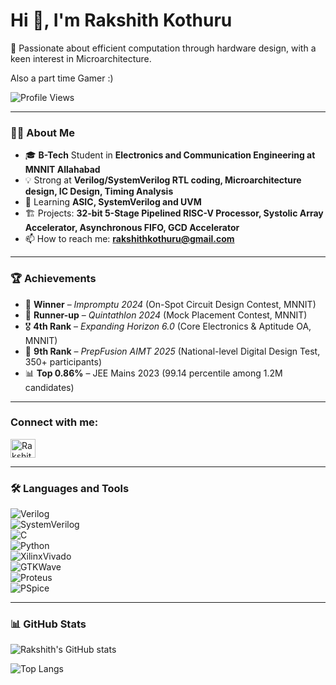 # Hi 👋, I'm Rakshith Kothuru  

🚀 Passionate about efficient computation through hardware design, with a keen interest in Microarchitecture.

Also a part time Gamer :)

![Profile Views](https://komarev.com/ghpvc/?username=RakshithKothuru&color=blue&style=flat)

---

### 👨‍💻 About Me  
- 🎓 **B-Tech** Student in **Electronics and Communication Engineering at MNNIT Allahabad**
- 💡 Strong at **Verilog/SystemVerilog RTL coding, Microarchitecture design, IC Design, Timing Analysis** 
- 🌱 Learning **ASIC, SystemVerilog and UVM**  
- 🏗️ Projects: **32-bit 5-Stage Pipelined RISC-V Processor, Systolic Array Accelerator, Asynchronous FIFO, GCD Accelerator**    
- 📫 How to reach me: **rakshithkothuru@gmail.com**  

---

### 🏆 Achievements  
- 🥇 **Winner** – *Impromptu 2024* (On-Spot Circuit Design Contest, MNNIT)  
- 🥈 **Runner-up** – *Quintathlon 2024* (Mock Placement Contest, MNNIT)  
- 🎖️ **4th Rank** – *Expanding Horizon 6.0* (Core Electronics & Aptitude OA, MNNIT)  
- 🏅 **9th Rank** – *PrepFusion AIMT 2025* (National-level Digital Design Test, 350+ participants)  
- 📊 **Top 0.86%** – JEE Mains 2023 (99.14 percentile among 1.2M candidates)  

---

<h3 align="left">Connect with me:</h3>
<p align="left">
<a href="https://www.linkedin.com/in/rakshith-kothuru/" target="blank"><img align="center" src="https://raw.githubusercontent.com/rahuldkjain/github-profile-readme-generator/master/src/images/icons/Social/linked-in-alt.svg" alt="RakshithKOthuru" height="30" width="40" /></a>
</p>

---

### 🛠️ Languages and Tools  
![Verilog](https://img.shields.io/badge/Verilog-RTL_Coding-blue)  
![SystemVerilog](https://img.shields.io/badge/SystemVerilog-Verification-red)  
![C](https://img.shields.io/badge/C-Language-blue)  
![Python](https://img.shields.io/badge/Python-Scripting-yellow)  
![XilinxVivado](https://img.shields.io/badge/XilinxVivado-RTL_Simulation_&_Synthesis-orange)  
![GTKWave](https://img.shields.io/badge/GTKWave-Waveform_Viewer-green)  
![Proteus](https://img.shields.io/badge/Proteus-Digital_Circuit_Simulation-lightblue)  
![PSpice](https://img.shields.io/badge/PSpice-Analog_Circuit_Simulation-darkgreen)  
  

---

### 📊 GitHub Stats  
![Rakshith's GitHub stats](https://github-readme-stats.vercel.app/api?username=RakshithKothuru&show_icons=true&theme=tokyonight)  

![Top Langs](https://github-readme-stats.vercel.app/api/top-langs/?username=RakshithKothuru&layout=compact&theme=tokyonight)  
  

